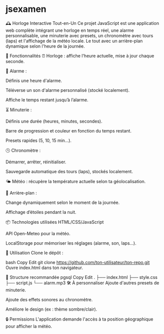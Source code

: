 # jsexamen

🕰️ Horloge Interactive Tout-en-Un
Ce projet JavaScript est une application web complète intégrant une horloge en temps réel, une alarme personnalisable, une minuterie avec presets, un chronomètre avec tours (laps) et l'affichage de la météo locale. Le tout avec un arrière-plan dynamique selon l'heure de la journée.

🌟 Fonctionnalités
⏰ Horloge : affiche l'heure actuelle, mise à jour chaque seconde.

🎵 Alarme :

Définis une heure d'alarme.

Téléverse un son d'alarme personnalisé (stocké localement).

Affiche le temps restant jusqu’à l’alarme.

⏳ Minuterie :

Définis une durée (heures, minutes, secondes).

Barre de progression et couleur en fonction du temps restant.

Presets rapides (5, 10, 15 min…).

🕓 Chronomètre :

Démarrer, arrêter, réinitialiser.

Sauvegarde automatique des tours (laps), stockés localement.

🌤️ Météo : récupère la température actuelle selon ta géolocalisation.

🌄 Arrière-plan :

Change dynamiquement selon le moment de la journée.

Affichage d’étoiles pendant la nuit.

📦 Technologies utilisées
HTML/CSS/JavaScript

API Open-Meteo pour la météo.

LocalStorage pour mémoriser les réglages (alarme, son, laps...).

🚀 Utilisation
Clone le dépôt :

bash
Copy
Edit
git clone https://github.com/ton-utilisateur/ton-repo.git
Ouvre index.html dans ton navigateur.

📁 Structure recommandée
pgsql
Copy
Edit
.
├── index.html
├── style.css
├── script.js
└── alarm.mp3
🛠️ À personnaliser
Ajoute d'autres presets de minuterie.

Ajoute des effets sonores au chronomètre.

Améliore le design (ex : thème sombre/clair).

🔒 Permissions
L'application demande l'accès à ta position géographique pour afficher la météo.